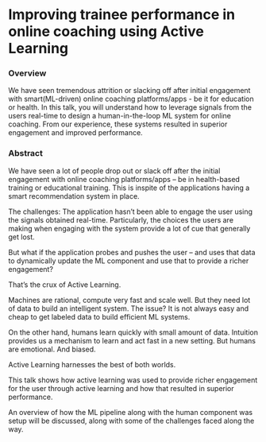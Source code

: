 # Improving trainee performance in online coaching using Active Learning

### Overview 

We have seen tremendous attrition or slacking off after initial engagement with smart(ML-driven) online coaching platforms/apps - be it for education or health. In this talk, you will understand how to leverage signals from the users real-time to design a human-in-the-loop ML system for online coaching. From our experience, these systems resulted in superior engagement and improved performance.

### Abstract

We have seen a lot of people drop out or slack off after the initial engagement with online coaching platforms/apps – be in health-based training or educational training. This is inspite of the applications having a smart recommendation system in place.

The challenges: The application hasn’t been able to engage the user using the signals obtained real-time. Particularly, the choices the users are making when engaging with the system provide a lot of cue that generally get lost.

But what if the application probes and pushes the user – and uses that data to dynamically update the ML component and use that to provide a richer engagement?

That’s the crux of Active Learning.

Machines are rational, compute very fast and scale well. But they need lot of data to build an intelligent system. The issue? It is not always easy and cheap to get labeled data to build efficient ML systems.

On the other hand, humans learn quickly with small amount of data. Intuition provides us a mechanism to learn and act fast in a new setting. But humans are emotional. And biased.

Active Learning harnesses the best of both worlds.

This talk shows how active learning was used to provide richer engagement for the user through active learning and how that resulted in superior performance.

An overview of how the ML pipeline along with the human component was setup will be discussed, along with some of the challenges faced along the way.
